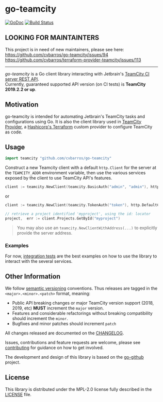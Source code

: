 # go-teamcity #

[![GoDoc](https://godoc.org/github.com/cvbarros/go-teamcity/github?status.svg)](https://godoc.org/github.com/cvbarros/go-teamcity) [![Build Status](https://travis-ci.com/cvbarros/go-teamcity.svg?branch=master)](https://travis-ci.com/cvbarros/go-teamcity)


## LOOKING FOR MAINTAINTERS ##

This project is in need of new maintainers, please see here:
https://github.com/cvbarros/go-teamcity/issues/94
https://github.com/cvbarros/terraform-provider-teamcity/issues/113

---
_go-teamcity_ is a Go client library interacting with Jetbrain's [TeamCity CI server REST API](https://confluence.jetbrains.com/display/TCD10/REST+API).  
Currently, guaranteed supported API version (on CI tests) is **TeamCity 2019.2.2 or up**.

## Motivation ##
go-teamcity is intended for automating Jetbrain's TeamCity tasks and configurations using Go.
It is also the client library used in [TeamCity Provider](https://github.com/cvbarros/terraform-provider-teamcity), a [Hashicorp's Terraform](https://www.terraform.io) custom provider to configure TeamCity as code.

## Usage ##

```go
import teamcity "github.com/cvbarros/go-teamcity"
```

Construct a new Teamcity client with a default `http.Client` for the server at the `TEAMCITY_ADDR` environment variable, then use the various services exposed by the client to use TeamCity API's features.

```go
client := teamcity.NewClient(teamcity.BasicAuth("admin", "admin"), http.DefaultClient)
```
or
```go
client := teamcity.NewClient(teamcity.TokenAuth("token"), http.DefaultClient)
``` 
```go
// retrieve a project identified 'myproject', using the id: locator
project,  err := client.Projects.GetById("myproject")
```

> You may also use an `teamcity.NewClientWithAddress(...)` to explicitly provide the server address.

### Examples ###

For now, [integration tests](https://github.com/cvbarros/go-teamcity/search?q=filename%3A*_test.go&unscoped_q=filename%3A*_test.go) are the best examples on how to use the library to interact with the several services.

## Other Information ##

We follow [semantic versioning](https://semver.org) conventions. Thus releases are tagged in the `<major>.<minor>.<patch>` format, meaning:

- Public API breaking changes or major TeamCity version support (2018, 2019, etc) **MUST** increment the `major` version.
- Features and considerable refactorings without breaking compatibility should increment the `minor`.
- Bugfixes and minor patches should increment `patch`

All changes released are documented on the [CHANGELOG](CHANGELOG.MD).  

Issues, contributions and feature requests are welcome, please see [contributing](CONTRIBUTING.MD) for guidance on how to get involved.

The development and design of this library is based on the [go-github](https://github.com/google/go-github) project.

## License ##

This library is distributed under the MPL-2.0 license fully described in the [LICENSE](./LICENSE) file.
